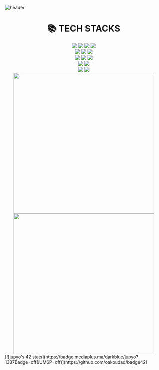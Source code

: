 ![header](https://capsule-render.vercel.app/api?type=waving&color=gradient&height=300&section=header&text=Jupyo's%20GitHub)

<div align="center">
  <h1>📚 TECH STACKS</h1>
</div>

<div align="center">
  <!-- Languages -->
  <img src="https://img.shields.io/badge/java-007396?style=for-the-badge&logo=java&logoColor=white"> 
  <img src="https://img.shields.io/badge/c%2B%2B-00599C?style=for-the-badge&logo=c%2B%2B&logoColor=white">
  <img src="https://img.shields.io/badge/python-3776AB?style=for-the-badge&logo=python&logoColor=white"> 
  <img src="https://img.shields.io/badge/html5-E34F26?style=for-the-badge&logo=html5&logoColor=white"> 
  <br>

  <!-- Databases -->
  <img src="https://img.shields.io/badge/oracle-F80000?style=for-the-badge&logo=oracle&logoColor=white"> 
  <img src="https://img.shields.io/badge/mysql-4479A1?style=for-the-badge&logo=mysql&logoColor=white"> 
  <img src="https://img.shields.io/badge/mariaDB-003545?style=for-the-badge&logo=mariaDB&logoColor=white"> 
  <br>

  <!-- Frameworks -->
  <img src="https://img.shields.io/badge/spring-6DB33F?style=for-the-badge&logo=spring&logoColor=white"> 
  <img src="https://img.shields.io/badge/flask-000000?style=for-the-badge&logo=flask&logoColor=white"> 
  <img src="https://img.shields.io/badge/flutter-02569B?style=for-the-badge&logo=flutter&logoColor=white"> 
  <br>

  <!-- Tools -->
  <img src="https://img.shields.io/badge/linux-FCC624?style=for-the-badge&logo=linux&logoColor=black"> 
  <img src="https://img.shields.io/badge/apache%20tomcat-F8DC75?style=for-the-badge&logo=apachetomcat&logoColor=white">
  <br>

  <!-- Version Control -->
  <img src="https://img.shields.io/badge/github-181717?style=for-the-badge&logo=github&logoColor=white">
  <img src="https://img.shields.io/badge/git-F05032?style=for-the-badge&logo=git&logoColor=white">
</div>

<div align="center">
  <!-- GitHub Stats -->
  <img src="https://github-readme-stats.vercel.app/api?username=pyodolski&count_private=true&show_icons=true&hide_title=true&hide_border=true" width="450">  
  <img src="https://github-readme-stats.vercel.app/api/top-langs/?username=pyodolski&layout=compact&hide=jupyter%20notebook&hide_border=true" width="450">
</div>
[![jupyo's 42 stats](https://badge.mediaplus.ma/darkblue/jupyo?1337Badge=off&UM6P=off)](https://github.com/oakoudad/badge42)
